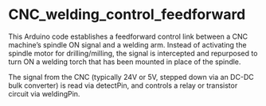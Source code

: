 # CNC_welding_control_feedforward
This Arduino code establishes a feedforward control link between a CNC machine’s spindle ON signal and a welding arm. Instead of activating the spindle motor for drilling/milling, the signal is intercepted and repurposed to turn ON a welding torch that has been mounted in place of the spindle.

The signal from the CNC (typically 24V or 5V, stepped down via an DC-DC bulk converter) is read via detectPin, and controls a relay or transistor circuit via weldingPin.
